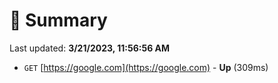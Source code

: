 # 📖 Summary
Last updated: **3/21/2023, 11:56:56 AM**

- `GET` [https://google.com](https://google.com) - **Up** (309ms)
